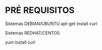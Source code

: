 # PRÉ REQUISITOS

Sistemas DEBIAN/UBUNTU
apt-get install curl

Sistemas REDHAT/CENTOS

yum install curl
